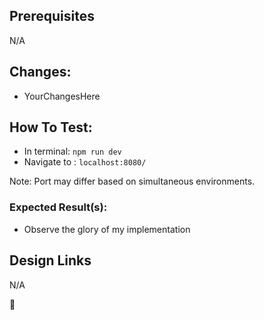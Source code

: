 ## Prerequisites
N/A

## Changes:
- YourChangesHere

## How To Test:
- In terminal: `npm run dev`
- Navigate to : `localhost:8080/`

Note: Port may differ based on simultaneous environments.

### Expected Result(s):

- Observe the glory of my implementation

## Design Links

N/A

:beer:
